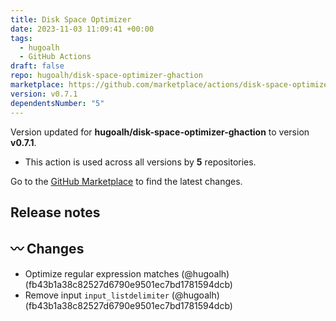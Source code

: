 ```yaml
---
title: Disk Space Optimizer
date: 2023-11-03 11:09:41 +00:00
tags:
  - hugoalh
  - GitHub Actions
draft: false
repo: hugoalh/disk-space-optimizer-ghaction
marketplace: https://github.com/marketplace/actions/disk-space-optimizer
version: v0.7.1
dependentsNumber: "5"
---
```



Version updated for **hugoalh/disk-space-optimizer-ghaction** to version **v0.7.1**.
- This action is used across all versions by **5** repositories.

Go to the [GitHub Marketplace](https://github.com/marketplace/actions/disk-space-optimizer) to find the latest changes.

## Release notes

## 〰️ Changes

- Optimize regular expression matches (@hugoalh)(fb43b1a38c82527d6790e9501ec7bd1781594dcb)
- Remove input `input_listdelimiter` (@hugoalh)(fb43b1a38c82527d6790e9501ec7bd1781594dcb)

